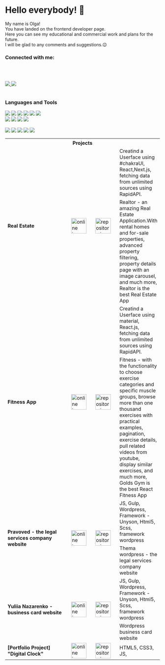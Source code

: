 # Hello everybody! 👋

My name is Olga!<br>
You have landed on the frontend developer page.<br>
Here you can see my educational and commercial work and plans for the future.<br>
I will be glad to any comments and suggestions.😉<br>
<h3>Connected with me:</h3>
<br>
<br>
<br>
<a target="_blank" href="https://t.me/webola">
    <img src="https://img.shields.io/badge/Telegram-1f1f1f?style=flat-square&logo=Telegram&labelColor=1f1f1f"/>
</a>

<a target="_blank" href="mailto:opyvovarova087@gmail.com">
    <img src="https://img.shields.io/badge/Gmail-1f1f1f?style=flat-square&logo=Gmail&labelColor=1f1f1f"/>
</a>
<br>
<br>
<div>
  <div>
    <h3>Languages and Tools</h3>
      <div>
        <img src="https://img.shields.io/badge/HTML5-code-FF9200?style=flat-square&logo=HTML5&labelColor=black"/>
        <img src="https://img.shields.io/badge/CSS3-code-FF9200?style=flat-square&logo=CSS3&labelColor=black"/>
        <img src="https://img.shields.io/badge/BEM-code-FF9200?style=flat-square&labelColor=black"/>
        <img src="https://img.shields.io/badge/Sass-code-FF9200?style=flat-square&logo=Sass&labelColor=black">
        <img src="https://img.shields.io/badge/Javascript-code-FF9200?style=flat-square&logo=Javascript&labelColor=black"/>
        <img src="https://img.shields.io/badge/React-code-FF9200?style=flat-square&logo=React&labelColor=black"><br>
        <img src="https://img.shields.io/badge/Redux-code-FF9200?style=flat-square&logo=Redux&labelColor=black">
        <img src="https://img.shields.io/badge/StyledComponents-code-FF9200?style=flat-square&logo=styled-components&labelColor=black">
        <img src="https://img.shields.io/badge/Jest-code-FF9200?style=flat-square&logo=Jest&labelColor=black">
        <img src="https://img.shields.io/badge/NodeJS-code-FF9200?style=flat-square&labelColor=black">
      </div><br>

  </div>
    <div>
        <img src="https://img.shields.io/badge/ESlint-tool-1924B1?style=flat-square&logo=ESlint&labelColor=black"/>
        <img src="https://img.shields.io/badge/Webpack-tool-1924B1?style=flat-square&logo=Webpack&labelColor=black"/>
        <img src="https://img.shields.io/badge/TravisCI-tool-1924B1?style=flat-square&logo=Travis-CI&labelColor=black"/>
        <img src="https://img.shields.io/badge/Vercel-tool-1924B1?style=flat-square&logo=Vercel&labelColor=black"/>
        <img src="https://img.shields.io/badge/Figma-tool-1924B1?style=flat-square&logo=Figma&labelColor=black"/>
    </div>
  </div>
</div>

<table>
  <tr>
    <th colspan="4">
      Projects
    </th>
  </tr>
  <tr>
    <td rowspan="2" width="324">
      <b>Real Estate</b>
    </td>
    <td rowspan="2" width="78">
      <a target="_blank" href="https://real-estate-alpha-eight.vercel.app/">
        <img width="50" alt="online icon" src="https://i.ibb.co/vBLtH3g/eye.png" />
      </a>
    </td>
    <td rowspan="2" width="78">
      <a target="_blank" href="https://github.com/opyvovarova/real_estate">
        <img width="50" alt="repository icon" src="https://i.ibb.co/mJ1Gf5Q/icon.png" />
      </a>
    </td>
    <td width="fit-content">
       Creatind a Userface using #chakraUI, React,Next.js, fetching data from unlimited sources using RapidAPI.
    </td>
  </tr>
  <tr>
    <td>
      Realtor - an amazing Real Estate Application.With rental homes and for-sale properties, advanced property filtering, property details page with an image carousel, and much more, Realtor is the best Real Estate App
    </td>
  </tr>
  <tr>
    <td rowspan="2" width="324">
      <b>Fitness App</b>
    </td>
    <td rowspan="2" width="78">
      <a target="_blank" href="https://gym-exercises-theta.vercel.app">
        <img width="50" alt="online icon" src="https://i.ibb.co/vBLtH3g/eye.png" />
      </a>
    </td>
    <td rowspan="2" width="78">
      <a target="_blank" href="https://github.com/opyvovarova/gym_exercises">
        <img width="50" alt="repository icon" src="https://i.ibb.co/mJ1Gf5Q/icon.png" />
      </a>
    </td>
    <td width="fit-content">
       Creatind a Userface using material, React.js, fetching data from unlimited sources using RapidAPI.
    </td>
  </tr>
  <tr>
    <td>
      Fitness - with the functionality to choose exercise categories and specific muscle groups, browse more than one thousand exercises with practical examples, pagination, exercise details, pull related videos from youtube, display similar exercises, and much more, Golds Gym is the best React Fitness App
    </td>
  </tr>
  <tr>
    <td rowspan="2" width="324">
      <b>Pravoved - the legal services company website</b>
    </td>
    <td rowspan="2" width="78">
      <a target="_blank" href="https://opyvovarova.github.io/pravoved/index.html">
        <img width="50" alt="online icon" src="https://i.ibb.co/vBLtH3g/eye.png" />
      </a>
    </td>
    <td rowspan="2" width="78">
      <a target="_blank" href="https://github.com/opyvovarova/pravoved_wp">
        <img width="50" alt="repository icon" src="https://i.ibb.co/mJ1Gf5Q/icon.png" />
      </a>
    </td>
    <td>
      JS, Gulp, Wordpress, Framework - Unyson, Html5, Scss, framework wordpress
    </td>
  </tr>
  <tr>
    <td>
      Thema wordpress - the legal services company website
    </td>
  </tr>
  <tr>
    <td rowspan="2" width="324">
      <b>Yuliia Nazarenko -  business card website</b>
    </td>
    <td rowspan="2" width="78">
      <a target="_blank" href="https://opyvovarova.github.io/Juliia-front/index.html">
        <img width="50" alt="online icon" src="https://i.ibb.co/vBLtH3g/eye.png" />
      </a>
    </td>
    <td rowspan="2" width="78">
      <a target="_blank" href="https://github.com/opyvovarova/Juliia-theme-wp">
        <img width="50" alt="repository icon" src="https://i.ibb.co/mJ1Gf5Q/icon.png" />
      </a>
    </td>
    <td>
      JS, Gulp, Wordpress, Framework - Unyson, Html5, Scss, framework wordpress
    </td>
  </tr>
  <tr>
    <td>
      Wordpress business card website
    </td>
  </tr>

  <tr>
    <td rowspan="2" width="324">
      <b>[Portfolio Project] "Digital Clock"</b>
    </td>
    <td rowspan="2" width="78">
      <a target="_blank" href="https://opyvovarova.github.io/Digital_clock/index.html">
        <img width="50" alt="online icon" src="https://i.ibb.co/vBLtH3g/eye.png" />
      </a>
    </td>
    <td rowspan="2" width="78">
      <a target="_blank" href="https://github.com/opyvovarova/opyvovarova.github.io/tree/main/Digital_clock">
        <img width="50" alt="repository icon" src="https://i.ibb.co/mJ1Gf5Q/icon.png" />
      </a>
    </td>
    <td>
      HTML5, CSS3, JS, 
    </td>
  </tr>
</table>


